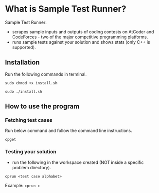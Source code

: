 # What is Sample Test Runner?

Sample Test Runner:

- scrapes sample inputs and outputs of coding contests on AtCoder and CodeForces - two of the major
  competitive programming platforms.
- runs sample tests against your solution and shows stats (only C++ is supported).

## Installation

Run the following commands in terminal.

```
sudo chmod +x install.sh
```

```
sudo ./install.sh
```

## How to use the program

### Fetching test cases

Run below command and follow the command line instructions.

```
cpget
```

### Testing your solution

- run the following in the workspace created (NOT inside a specific problem directory).

```
cprun <test case alphabet>
```

Example: `cprun c`

